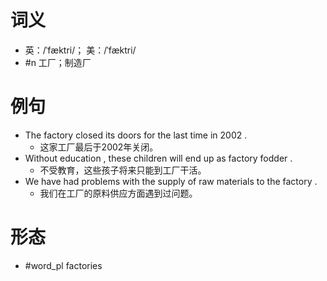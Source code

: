 # 词义
- 英：/ˈfæktri/； 美：/ˈfæktri/
- #n 工厂；制造厂
# 例句
- The factory closed its doors for the last time in 2002 .
	- 这家工厂最后于2002年关闭。
- Without education , these children will end up as factory fodder .
	- 不受教育，这些孩子将来只能到工厂干活。
- We have had problems with the supply of raw materials to the factory .
	- 我们在工厂的原料供应方面遇到过问题。
# 形态
- #word_pl factories
